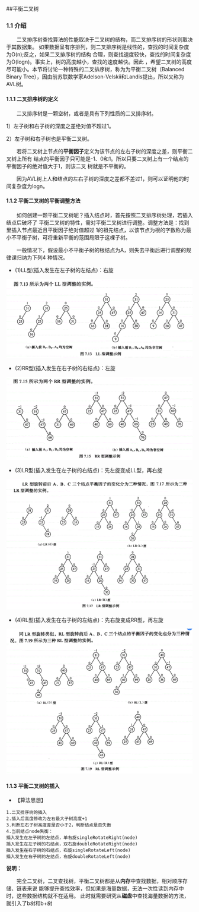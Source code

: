 ##平衡二叉树
### 1.1 介绍
&emsp;&emsp;二叉排序树查找算法的性能取决于二叉树的结构，而二叉排序树的形状则取决于其数据集。
如果数据呈有序排列，则二叉排序树是线性的，查找的时间复杂度为O(n);反之，如果二叉排序树的结构
合理，则查找速度较快，查找的时间复杂度为O(logn)。事实上，树的高度越小，查找的速度越快。因此
，希望二叉树的高度尽可能小。本节将讨论一种特殊的二叉排序树，称为为平衡二叉树（Balanced Binary 
Tree），因由前苏联数学家Adelson-Velskii和Landis提出，所以又称为AVL树。

#### 1.1.1 二叉排序树的定义
&emsp;&emsp;二叉排序树是一颗空树，或者是具有下列性质的二叉排序树。

1）左子树和右子树的深度之差绝对值不超过1。

2）左子树和右子树也是平衡二叉树。

&emsp;&emsp;若将二叉树上节点的**平衡因子**定义为该节点的左右子树的深度之差，则平衡二叉树上所有
结点的平衡因子只可能是-1、0和1。所以只要二叉树上有一个结点的平衡因子的绝对值大于1，则该二叉
树就是不平衡的。

&emsp;&emsp;因为AVL树上人和结点的左右子树的深度之差都不差过1，则可以证明他的时间复杂度为logn。

#### 1.1.2 平衡二叉树的平衡调整方法
&emsp;&emsp;如何创建一颗平衡二叉树呢？插入结点时，首先按照二叉排序树处理，若插入结点后破坏了
平衡二叉树的特性，需对平衡二叉树进行调整。调整方法是：找到里插入节点最近且平衡因子绝对值超过
1的祖先结点，以该节点为根的字数称为最小不平衡子树，可将重新平衡的范围局限于这棵子树。

&emsp;&emsp;一般情况下，假设最小不平衡子树的根结点为A，则失去平衡后进行调整的规律课归纳为下列4
种情况。

 - (1)LL型(插入发生在左子树的左结点)：右旋
 
  ![Image text](https://github.com/hhtqaq/data-structure/raw/master/myAvlTree/img-file/ll.png)
 - (2)RR型(插入发生在右子树的右结点)：左旋
 
  ![Image text](https://github.com/hhtqaq/data-structure/raw/master/myAvlTree/img-file/rr.png)
 - (3)LR型(插入发生在左子树的右结点)：先左旋变成LL型，再右旋
 
  ![Image text](https://github.com/hhtqaq/data-structure/raw/master/myAvlTree/img-file/lr.png)
 - (4)RL型(插入发生在右子树的左结点)：先右旋变成RR型，再左旋
 
  ![Image text](https://github.com/hhtqaq/data-structure/raw/master/myAvlTree/img-file/rl.png)
  
#### 1.1.3 平衡二叉树的插入

   - 【算法思想】
   
    1.二叉排序树的插入
    2.插入后高度修改为左右最大子树高度+1
    3.判断左右子树高度差是否小于2，判断结点是否失衡
    4.当前结点node失衡：
    插入发生在左子树的左结点，单右旋singleRotateRight(node)
    插入发生在左子树的右结点，双右旋doubleRotateRight(node)
    插入发生在右子树的右结点，右旋singleRotateLeft(node)
    插入发生在右子树的左结点，右旋doubleRotateLeft(node)

    
**说明：**

&emsp;&emsp;完全二叉树，二叉查找树，平衡二叉树都是从**内存**中查找数据，相对顺序存储、链表来说
能够提升查找效率，但如果是海量数据，无法一次性读到内存中时，这些数据结构就不在适用。
此时就需要研究从**磁盘**中查找海量数据的方法，就引入了b树和b+树